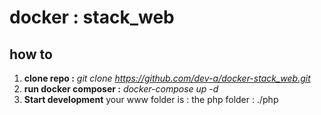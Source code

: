# docker : stack_web
## how to

 1. **clone repo :** *git clone https://github.com/dev-a/docker-stack_web.git*
 2. **run docker composer :** *docker-compose up -d*
 3. **Start development** your www folder is : the php folder : ./php
